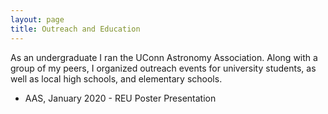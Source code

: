 ```yaml
---
layout: page
title: Outreach and Education
---
```


<!----
<p class="message">
  Presentations
</p>
---->

As an undergraduate I ran the UConn Astronomy Association. Along with a group of my peers, I organized outreach events for university students, as well as local high schools, and elementary schools.

* AAS, January 2020 - REU Poster Presentation